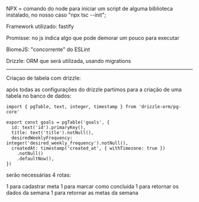 
NPX = comando do node para iniciar um script de alguma biblioteca instalado, no nosso caso "npx tsc --init";

Framework utilizado: fastify

Promisse: no js indica algo que pode demorar um pouco para executar

BiomeJS: "concorrente" do ESLint

Drizzle: ORM que será utilizada, usando migrations


---
Criaçao de tabela com drizzle:

após todas as configurações do drizzle partimos para a criação de uma tabela no banco de dados:

```
import { pgTable, text, integer, timestamp } from 'drizzle-orm/pg-core'

export const goals = pgTable('goals', {
  id: text('id').primaryKey(),
  title: text('title').notNull(),
  desiredWeeklyFrequency: integer('desired_weekly_frequency').notNull(),
  createdAt: timestamp('created_at', { withTimezone: true })
    .notNull()
    .defaultNow(),
})
```

serão necessárias 4 rotas:

1 para cadastrar meta
1 para marcar como concluida
1 para retornar os dados da semana
1 para retornar as metas da semana
